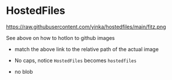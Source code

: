 # HostedFiles


https://raw.githubusercontent.com/yinka/hostedfiles/main/fitz.png


See above on how to hotlon to github images


- match the above link to the relative path of the actual image

 - No caps, notice `HostedFiles` becomes `hostedfiles`
 - no blob
